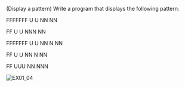 (Display a pattern) Write a program that displays the following pattern:

FFFFFFF U U NN NN

FF U U NNN NN

FFFFFFF U U NN N NN

FF U U NN N NN

FF UUU NN NNN

![EX01_04](https://user-images.githubusercontent.com/110781912/197051362-2225ac37-09b6-41a1-92e3-0e9c4794d708.png)
